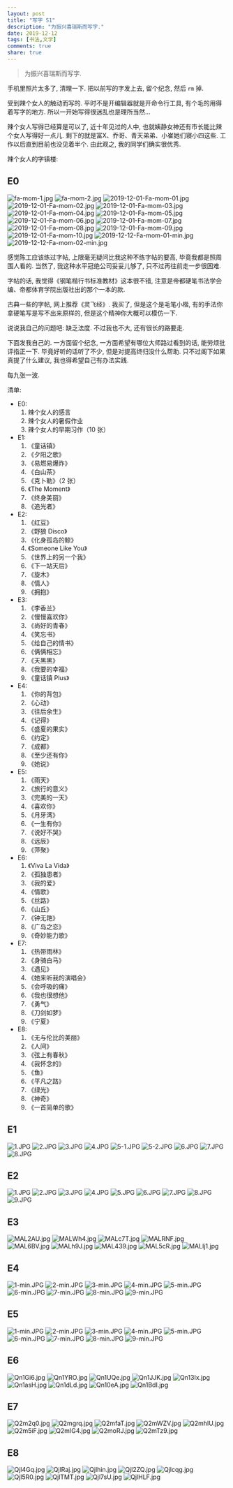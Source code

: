 ```yaml
---
layout: post
title: "写字 S1"
description: "为振兴喜瑞斯而写字."
date: 2019-12-12
tags: [书法,文学]
comments: true
share: true
---
```


> 为振兴喜瑞斯而写字.

手机里照片太多了, 清理一下. 把以前写的字发上去, 留个纪念, 然后 `rm` 掉.

受到辣个女人的触动而写的. 平时不是开编辑器就是开命令行工具, 有个毛的用得着写字的地方. 所以一开始写得很迷乱也是理所当然...

辣个女人写得已经算是可以了, 近十年见过的人中, 也就姨静女神还有市长能比辣个女人写得好一点儿. 剩下的就是富X、乔哥、青天弟弟、小崔她们寝小四这些. 工作以后直到目前也没见着半个. 由此观之, 我的同学们确实很优秀.

辣个女人的字镇楼:

## E0

![fa-mom-1.jpg](https://i.loli.net/2019/11/07/Un7Ofm8qg1uciwl.jpg)
![fa-mom-2.jpg](https://i.loli.net/2019/11/07/TEdfKOVxgP6RaoU.jpg)
![2019-12-01-Fa-mom-01.jpg](https://i.loli.net/2019/12/01/eZDOPkxjniwJ3pI.jpg)
![2019-12-01-Fa-mom-02.jpg](https://i.loli.net/2019/12/01/n75RtCNP8SzJbVv.jpg)
![2019-12-01-Fa-mom-03.jpg](https://i.loli.net/2019/12/01/DXI2EZiz5nmJeYB.jpg)
![2019-12-01-Fa-mom-04.jpg](https://i.loli.net/2019/12/01/jGUwVg4cTmisrW7.jpg)
![2019-12-01-Fa-mom-05.jpg](https://i.loli.net/2019/12/01/eK7xlqUgWNrjzpb.jpg)
![2019-12-01-Fa-mom-06.jpg](https://i.loli.net/2019/12/01/sqSla4At1y6kzbE.jpg)
![2019-12-01-Fa-mom-07.jpg](https://i.loli.net/2019/12/01/TjU14FfrPXHeyxO.jpg)
![2019-12-01-Fa-mom-08.jpg](https://i.loli.net/2019/12/01/l2K1XUCjDsfRgQy.jpg)
![2019-12-01-Fa-mom-09.jpg](https://i.loli.net/2019/12/01/zQVBInbkcAuo7ji.jpg)
![2019-12-01-Fa-mom-10.jpg](https://i.loli.net/2019/12/01/6uwU4DOqWpQnGTM.jpg)
![2019-12-12-Fa-mom-01-min.jpg](https://i.loli.net/2019/12/12/rgy6cjS89BnEfmR.jpg)
![2019-12-12-Fa-mom-02-min.jpg](https://i.loli.net/2019/12/12/oLZGEMzY3pht4s8.jpg)

感觉陈工应该练过字帖, 上限毫无疑问比我这种不练字帖的要高, 毕竟我都是照周围人看的. 当然了, 我这种水平冠绝公司妥妥儿够了, 只不过再往前走一步很困难.

字帖的话, 我觉得《钢笔楷行书标准教材》这本很不错, 注意是帝都硬笔书法学会编、帝都体育学院出版社出的那个一本的款.

古典一些的字帖, 网上推荐《灵飞经》. 我买了, 但是这个是毛笔小楷, 有的手法你拿硬笔写是写不出来原样的, 但是这个精神你大概可以模仿一下.

说说我自己的问题吧: 缺乏法度. 不过我也不大, 还有很长的路要走.

下面发我自己的. 一方面留个纪念, 一方面希望有哪位大师路过看到的话, 能劳烦批评指正一下. 毕竟好听的话听了不少, 但是对提高终归没什么帮助. 只不过阁下如果真提了什么建议, 我也得希望自己有办法实践.

每九张一波.

清单:
* E0:
  1. 辣个女人的感言
  2. 辣个女人的暑假作业
  3. 辣个女人的早期习作（10 张）
* E1:
  1. 《童话镇》
  2. 《夕阳之歌》
  3. 《易燃易爆炸》
  4. 《白山茶》
  5. 《克卜勒》（2 张）
  6. 《The Moment》
  7. 《终身美丽》
  8. 《追光者》
* E2:
  1. 《红豆》
  2. 《野狼 Disco》
  3. 《化身孤岛的鲸》
  4. 《Someone Like You》
  5. 《世界上的另一个我》
  6. 《下一站天后》
  7. 《旋木》
  8. 《情人》
  9. 《拥抱》
* E3:
  1. 《李香兰》
  2. 《慢慢喜欢你》
  3. 《尚好的青春》
  4. 《笑忘书》
  5. 《给自己的情书》
  6. 《俩俩相忘》
  7. 《天黑黑》
  8. 《我要的幸福》
  9. 《童话镇 Plus》
* E4:
  1. 《你的背包》
  2. 《心动》
  3. 《往后余生》
  4. 《记得》
  5. 《盛夏的果实》
  6. 《约定》
  7. 《成都》
  8. 《至少还有你》
  9. 《她说》
* E5:
  1. 《雨天》
  2. 《旅行的意义》
  3. 《完美的一天》
  4. 《喜欢你》
  5. 《月牙湾》
  6. 《一生有你》
  7. 《说好不哭》
  8. 《远辰》
  9. 《萍聚》
* E6:
  1. 《Viva La Vida》
  2. 《孤独患者》
  3. 《我的爱》
  4. 《情歌》
  5. 《丝路》
  6. 《山丘》
  7. 《钟无艳》
  8. 《广岛之恋》
  9. 《奇妙能力歌》
* E7:
  1. 《热带雨林》
  2. 《身骑白马》
  3. 《遇见》
  4. 《她来听我的演唱会》
  5. 《会呼吸的痛》
  6. 《我也很想他》
  7. 《勇气》
  8. 《刀剑如梦》
  9. 《宁夏》
* E8:
  1. 《无与伦比的美丽》
  2. 《人间》
  3. 《弦上有春秋》
  4. 《我怀念的》
  5. 《鱼》
  6. 《平凡之路》
  7. 《绿光》
  8. 《神奇》
  9. 《一首简单的歌》

## E1

![1.JPG](https://i.loli.net/2019/11/07/QsgAExpLt5YIhXe.jpg)
![2.JPG](https://i.loli.net/2019/11/07/4wf5ulV8WBMdqPs.jpg)
![3.JPG](https://i.loli.net/2019/11/07/DYgKc4yEdwbTOA8.jpg)
![4.JPG](https://i.loli.net/2019/11/07/aST8L7vY3z1KPDW.jpg)
![5-1.JPG](https://i.loli.net/2019/11/07/CjdIUH64qbcPGWT.jpg)
![5-2.JPG](https://i.loli.net/2019/11/07/62Tqhw7KsOFI3nt.jpg)
![6.JPG](https://i.loli.net/2019/11/07/QJScoh4ULF9WHr5.jpg)
![7.JPG](https://i.loli.net/2019/11/07/scOWyIjSDiAtMTV.jpg)
![8.JPG](https://i.loli.net/2019/11/07/CEGcS8maMbRhstz.jpg)

## E2

![1.JPG](https://i.loli.net/2019/11/07/gTjKprWXHE7AOn9.jpg)
![2.JPG](https://i.loli.net/2019/11/07/2tVguPsFaDQzcSy.jpg)
![3.JPG](https://i.loli.net/2019/11/07/wEIPn4pKkyYqD5l.jpg)
![4.JPG](https://i.loli.net/2019/11/07/tHeICYVUSTQXia1.jpg)
![5.JPG](https://i.loli.net/2019/11/07/sgLZo2kCf6OmeK1.jpg)
![6.JPG](https://i.loli.net/2019/11/07/cbOgxuvBYUJiwCp.jpg)
![7.JPG](https://i.loli.net/2019/11/07/I1KbTDJiSjz2kgX.jpg)
![8.JPG](https://i.loli.net/2019/11/07/P7ryNpqaLXTF1AI.jpg)
![9.JPG](https://i.loli.net/2019/11/07/RMoTFebYUhr58Vl.jpg)

## E3

![MAL2AU.jpg](https://s2.ax1x.com/2019/11/07/MAL2AU.jpg)
![MALWh4.jpg](https://s2.ax1x.com/2019/11/07/MALWh4.jpg)
![MALc7T.jpg](https://s2.ax1x.com/2019/11/07/MALc7T.jpg)
![MALRNF.jpg](https://s2.ax1x.com/2019/11/07/MALRNF.jpg)
![MAL6BV.jpg](https://s2.ax1x.com/2019/11/07/MAL6BV.jpg)
![MALh9J.jpg](https://s2.ax1x.com/2019/11/07/MALh9J.jpg)
![MAL439.jpg](https://s2.ax1x.com/2019/11/07/MAL439.jpg)
![MAL5cR.jpg](https://s2.ax1x.com/2019/11/07/MAL5cR.jpg)
![MALIj1.jpg](https://s2.ax1x.com/2019/11/07/MALIj1.jpg)

## E4

![1-min.JPG](https://i.loli.net/2019/11/16/znTiNWPsH5mAEh4.jpg)
![2-min.JPG](https://i.loli.net/2019/11/16/ET1I3QoRvrAkM8J.jpg)
![3-min.JPG](https://i.loli.net/2019/11/16/Tt5zW8V7lMpQ6eK.jpg)
![4-min.JPG](https://i.loli.net/2019/11/16/mD1iBAhT6CalPXY.jpg)
![5-min.JPG](https://i.loli.net/2019/11/16/nHSKVXiWMGPN5gr.jpg)
![6-min.JPG](https://i.loli.net/2019/11/16/NDgTFba8qQroRfz.jpg)
![7-min.JPG](https://i.loli.net/2019/11/16/lSA8BWadC1OLmhR.jpg)
![8-min.JPG](https://i.loli.net/2019/11/16/i7aC3xecApPOuTy.jpg)
![9-min.JPG](https://i.loli.net/2019/11/16/kAVSuHBe8KPyr7a.jpg)

## E5

![1-min.JPG](https://i.loli.net/2019/11/20/RjNFPbS7m9VCDBw.jpg)
![2-min.JPG](https://i.loli.net/2019/11/20/JAR4TNcSFOjVert.jpg)
![3-min.JPG](https://i.loli.net/2019/11/20/C7JwbGPU21TAH4g.jpg)
![4-min.JPG](https://i.loli.net/2019/11/20/1dBQGLphIrVgyla.jpg)
![5-min.JPG](https://i.loli.net/2019/11/20/tuxfZAlrhnHVXTb.jpg)
![6-min.JPG](https://i.loli.net/2019/11/20/lMLZUR4bt5i2B6k.jpg)
![7-min.JPG](https://i.loli.net/2019/11/20/BNCZwKu4TD6UJsV.jpg)
![8-min.JPG](https://i.loli.net/2019/11/20/d3Bn1rDXctifgkT.jpg)
![9-min.JPG](https://i.loli.net/2019/11/20/DQMK2qzB81Ufuy7.jpg)

## E6

![Qn1Gi6.jpg](https://s2.ax1x.com/2019/12/02/Qn1Gi6.jpg)
![Qn1YRO.jpg](https://s2.ax1x.com/2019/12/02/Qn1YRO.jpg)
![Qn1UQe.jpg](https://s2.ax1x.com/2019/12/02/Qn1UQe.jpg)
![Qn1JJK.jpg](https://s2.ax1x.com/2019/12/02/Qn1JJK.jpg)
![Qn13Ix.jpg](https://s2.ax1x.com/2019/12/02/Qn13Ix.jpg)
![Qn1asH.jpg](https://s2.ax1x.com/2019/12/02/Qn1asH.jpg)
![Qn1dLd.jpg](https://s2.ax1x.com/2019/12/02/Qn1dLd.jpg)
![Qn10eA.jpg](https://s2.ax1x.com/2019/12/02/Qn10eA.jpg)
![Qn1BdI.jpg](https://s2.ax1x.com/2019/12/02/Qn1BdI.jpg)

## E7

![Q2m2q0.jpg](https://s2.ax1x.com/2019/12/13/Q2m2q0.jpg)
![Q2mgrq.jpg](https://s2.ax1x.com/2019/12/13/Q2mgrq.jpg)
![Q2mfaT.jpg](https://s2.ax1x.com/2019/12/13/Q2mfaT.jpg)
![Q2mWZV.jpg](https://s2.ax1x.com/2019/12/13/Q2mWZV.jpg)
![Q2mhIU.jpg](https://s2.ax1x.com/2019/12/13/Q2mhIU.jpg)
![Q2m5iF.jpg](https://s2.ax1x.com/2019/12/13/Q2m5iF.jpg)
![Q2mIG4.jpg](https://s2.ax1x.com/2019/12/13/Q2mIG4.jpg)
![Q2moRJ.jpg](https://s2.ax1x.com/2019/12/13/Q2moRJ.jpg)
![Q2mTz9.jpg](https://s2.ax1x.com/2019/12/13/Q2mTz9.jpg)

## E8

![Qjl4Gq.jpg](https://s2.ax1x.com/2019/12/21/Qjl4Gq.jpg)
![QjlRaj.jpg](https://s2.ax1x.com/2019/12/21/QjlRaj.jpg)
![Qjlhin.jpg](https://s2.ax1x.com/2019/12/21/Qjlhin.jpg)
![Qjl2ZQ.jpg](https://s2.ax1x.com/2019/12/21/Qjl2ZQ.jpg)
![Qjlcqg.jpg](https://s2.ax1x.com/2019/12/21/Qjlcqg.jpg)
![Qjl5R0.jpg](https://s2.ax1x.com/2019/12/21/Qjl5R0.jpg)
![QjlTMT.jpg](https://s2.ax1x.com/2019/12/21/QjlTMT.jpg)
![Qjl7sU.jpg](https://s2.ax1x.com/2019/12/21/Qjl7sU.jpg)
![QjlHLF.jpg](https://s2.ax1x.com/2019/12/21/QjlHLF.jpg)